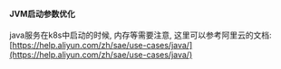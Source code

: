 #### JVM启动参数优化

java服务在k8s中启动的时候, 内存等需要注意, 这里可以参考阿里云的文档:
[https://help.aliyun.com/zh/sae/use-cases/java/](https://help.aliyun.com/zh/sae/use-cases/java/)
